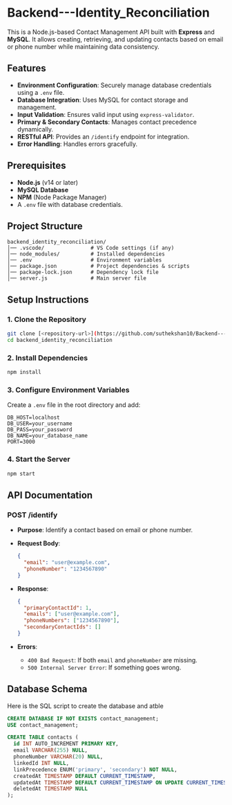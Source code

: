 # Backend---Identity_Reconciliation


This is a Node.js-based Contact Management API built with **Express** and **MySQL**. It allows creating, retrieving, and updating contacts based on email or phone number while maintaining data consistency.

## Features

- **Environment Configuration**: Securely manage database credentials using a `.env` file.
- **Database Integration**: Uses MySQL for contact storage and management.
- **Input Validation**: Ensures valid input using `express-validator`.
- **Primary & Secondary Contacts**: Manages contact precedence dynamically.
- **RESTful API**: Provides an `/identify` endpoint for integration.
- **Error Handling**: Handles errors gracefully.

## Prerequisites

- **Node.js** (v14 or later)
- **MySQL Database**
- **NPM** (Node Package Manager)
- A `.env` file with database credentials.

## Project Structure

```
backend_identity_reconciliation/
│── .vscode/               # VS Code settings (if any)
│── node_modules/          # Installed dependencies
│── .env                   # Environment variables
│── package.json           # Project dependencies & scripts
│── package-lock.json      # Dependency lock file
│── server.js              # Main server file
```

## Setup Instructions

### 1. Clone the Repository

```sh
git clone [<repository-url>](https://github.com/suthekshan10/Backend---Identity_Reconciliation.git)
cd backend_identity_reconciliation
```

### 2. Install Dependencies

```sh
npm install
```

### 3. Configure Environment Variables

Create a `.env` file in the root directory and add:

```plaintext
DB_HOST=localhost
DB_USER=your_username
DB_PASS=your_password
DB_NAME=your_database_name
PORT=3000
```

### 4. Start the Server

```sh
npm start
```

## API Documentation

### POST /identify
- **Purpose**: Identify a contact based on email or phone number.
- **Request Body**:
  ```json
  {
    "email": "user@example.com",
    "phoneNumber": "1234567890"
  }
  ```
- **Response**:
  ```json
  {
    "primaryContactId": 1,
    "emails": ["user@example.com"],
    "phoneNumbers": ["1234567890"],
    "secondaryContactIds": []
  }
  ```

- **Errors**:
  - `400 Bad Request`: If both `email` and `phoneNumber` are missing.
  - `500 Internal Server Error`: If something goes wrong.

## Database Schema
Here is the SQL script to create the database and atble 

```sql
CREATE DATABASE IF NOT EXISTS contact_management;
USE contact_management;

CREATE TABLE contacts (
  id INT AUTO_INCREMENT PRIMARY KEY,
  email VARCHAR(255) NULL,
  phoneNumber VARCHAR(20) NULL,
  linkedId INT NULL,
  linkPrecedence ENUM('primary', 'secondary') NOT NULL,
  createdAt TIMESTAMP DEFAULT CURRENT_TIMESTAMP,
  updatedAt TIMESTAMP DEFAULT CURRENT_TIMESTAMP ON UPDATE CURRENT_TIMESTAMP,
  deletedAt TIMESTAMP NULL
);
```


